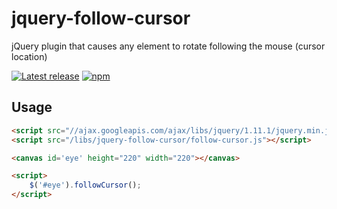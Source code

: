 # jquery-follow-cursor
jQuery plugin that causes any element to rotate following the mouse (cursor location)

[![Latest release](https://img.shields.io/github/release/pstrinkle/jquery-follow-cursor.svg)](https://github.com/pstrinkle/jquery-follow-cursor/releases/latest)
[![npm](https://img.shields.io/npm/v/jquery-follow-cursor.svg)](https://www.npmjs.com/package/jquery-follow-cursor)

Usage
-----
```html
<script src="//ajax.googleapis.com/ajax/libs/jquery/1.11.1/jquery.min.js"></script>
<script src="/libs/jquery-follow-cursor/follow-cursor.js"></script>

<canvas id='eye' height="220" width="220"></canvas>

<script>
    $('#eye').followCursor();
</script>
```
